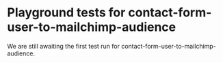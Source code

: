 # Playground tests for contact-form-user-to-mailchimp-audience
We are still awaiting the first test run for contact-form-user-to-mailchimp-audience.
